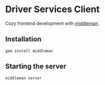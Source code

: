 # Driver Services Client

Cozy frontend development with [middleman](http://middlemanapp.com/).

## Installation 

`gem install middleman`

## Starting the server

`middleman server`